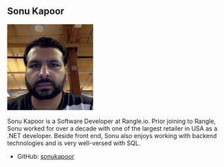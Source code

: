 ## Sonu Kapoor

<img src="./sonu-kapoor.jpeg" alt="Sonu Kapoor" style="max-width: 200px;" />

Sonu Kapoor is a Software Developer at Rangle.io. 
Prior joining to Rangle, Sonu worked for over a decade with one of the largest retailer in USA as a .NET developer. 
Beside front end, Sonu also enjoys working with backend technologies and is very well-versed with SQL. 

* GitHub: [sonukapoor](http://github.com/sonukapoor/)
